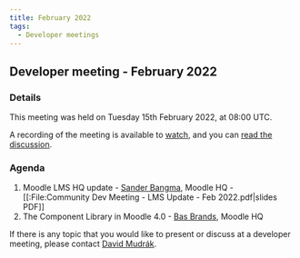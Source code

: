 ```yaml
---
title: February 2022
tags:
  - Developer meetings
---
```


## Developer meeting - February 2022

### Details

This meeting was held on Tuesday 15th February 2022, at 08:00 UTC.

A recording of the meeting is available to
[watch](https://moodle.org/mod/bigbluebuttonbn/view.php?id=8596), and you can
[read the discussion](https://moodle.org/mod/forum/discuss.php?d=431482).

### Agenda

1. Moodle LMS HQ update - [Sander Bangma](https://moodle.org/user/view.php?id=2356736&course=5), Moodle HQ - [[:File:Community Dev Meeting - LMS Update - Feb 2022.pdf|slides PDF]]
1. The Component Library in Moodle 4.0 - [Bas Brands](https://moodle.org/user/view.php?id=907814&course=5), Moodle HQ

If there is any topic that you would like to present or discuss at a developer meeting, please contact [David Mudrák](https://moodle.org/user/profile.php?id=1601).

